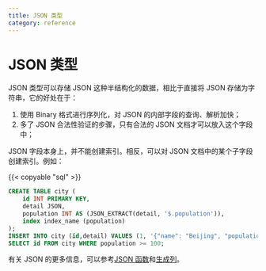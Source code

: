 ```yaml
---
title: JSON 类型
category: reference
---
```


# JSON 类型

JSON 类型可以存储 JSON 这种半结构化的数据，相比于直接将 JSON 存储为字符串，它的好处在于：

1. 使用 Binary 格式进行序列化，对 JSON 的内部字段的查询、解析加快；
2. 多了 JSON 合法性验证的步骤，只有合法的 JSON 文档才可以放入这个字段中；

JSON 字段本身上，并不能创建索引。相反，可以对 JSON 文档中的某个子字段创建索引。例如：

{{< copyable "sql" >}}

```sql
CREATE TABLE city (
    id INT PRIMARY KEY,
    detail JSON,
    population INT AS (JSON_EXTRACT(detail, '$.population')),
    index index_name (population)
);
INSERT INTO city (id,detail) VALUES (1, '{"name": "Beijing", "population": 100}');
SELECT id FROM city WHERE population >= 100;
```

有关 JSON 的更多信息，可以参考[JSON 函数](/reference/sql/functions-and-operators/json-functions.md)和[生成列](/reference/sql/generated-columns.md)。
